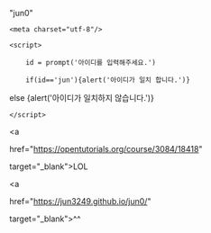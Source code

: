 <f1>"jun0"</f1>

<!DOCTYPE html>

<html>

<head>

    <meta charset="utf-8"/>

</head>

<body>

    <script>

        id = prompt('아이디를 입력해주세요.')

        if(id=='jun'){alert('아이디가 일치 합니다.')}

 else {alert('아이디가 일치하지 않습니다.')}

    </script>

</body>

<a

href="https://opentutorials.org/course/3084/18418" 

target="_blank">LOL</a>

<a

href="https://jun3249.github.io/jun0/" 

target="_blank">^^</a>

</html>
